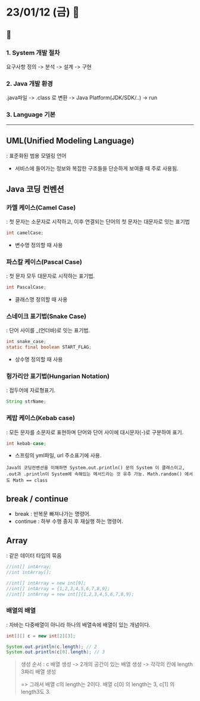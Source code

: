# 23/01/12 (금) :beer:

## :repeat:
### 1. System 개발 절차
  요구사항 정의 -> 분석 -> 설계 -> 구현
### 2. Java 개발 환경
  .java파일 -> .class 로 변환 -> Java Platform(JDK/SDK/..) -> run

### 3. Language 기본

<hr>

## UML(Unified Modeling Language)
  : 표준화된 범용 모델링 언어
  - 서비스에 들어가는 정보와 복잡한 구조들을 단순하게 보여줄 때 주로 사용됨.

## Java 코딩 컨벤션 
### 카멜 케이스(Camel Case)
  : 첫 문자는 소문자로 시작하고, 이후 연결되는 단어의 첫 문자는 대문자로 잇는 표기법
  
```java
int camelCase;
```
 - 변수명 정의할 때 사용

### 파스칼 케이스(Pascal Case)
  : 첫 문자 모두 대문자로 시작하는 표기법.

```java
int PascalCase;
```
- 클래스명 정의할 때 사용

### 스네이크 표기법(Snake Case)
  : 단어 사이를 _(언더바)로 잇는 표기법.
  
```java
int snake_case;
static final boolean START_FLAG;
```
- 상수명 정의할 때 사용

### 헝가리안 표기법(Hungarian Notation)
  : 접두어에 자료형표기.

```java
String strName;
```

### 케밥 케이스(Kebab case)
  : 모든 문자를 소문자로 표현하며 단어와 단어 사이에 대시문자(-)로 구분하여 표기.
  
```java
int kebab-case;
```
- 스프링의 yml파일, url 주소표기에 사용.

` Java의 코딩컨벤션을 이해하면 System.out.println() 문의 System 이 클래스이고, .out과 .println이 System에 속해있는 메서드라는 것 유추 가능.
 Math.random() 에서도 Math == class ` 

## break / continue

- break
  : 반복문 빠져나가는 명령어.
- continue
  : 하부 수행 중지 후 재실행 하는 명령어.

## Array
: 같은 데이터 타입의 묶음

```java
//int[] intArray;
//int intArray[];

//int[] intArray = new int[9];
//int[] intArray = {1,2,3,4,5,6,7,8,9};
//int[] intArray = new int[]{1,2,3,4,5,6,7,8,9};
```

### 배열의 배열
  : 자바는 다중배열이 아니라 하나의 배열속에 배열이 있는 개념이다.

```java
int[][] c = new int[2][3];

System.out.println(c.length); // 2
System.out.println(c[0].length); // 3
```
>  생성 순서
> : c 배열 생성 -> 2개의 공간이 있는 배열 생성 -> 각각의 칸에 length 3짜리 배열 생성
>
>  => 그래서 배열 c의 length는 2이다. 배열 c[0] 의 length는 3, c[1] 의 length3도 3.


